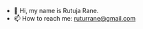- 👋 Hi, my name is Rutuja Rane.
- 📫 How to reach me: ruturrane@gmail.com

<!---
ru-rane/ru-rane is a ✨ special ✨ repository because its `README.md` (this file) appears on your GitHub profile.
You can click the Preview link to take a look at your changes.
--->
